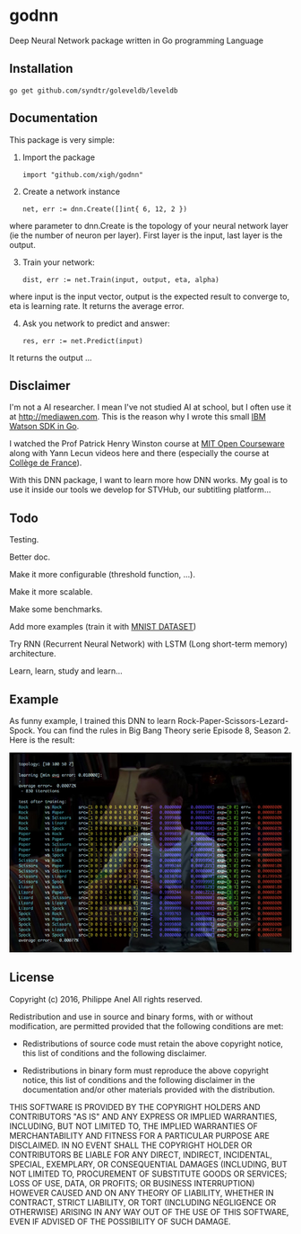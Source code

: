 # godnn
Deep Neural Network package written in Go programming Language

Installation
-----------

	go get github.com/syndtr/goleveldb/leveldb
	
Documentation
-----------

This package is very simple:

1. Import the package

       import "github.com/xigh/godnn"

2. Create a network instance

       net, err := dnn.Create([]int{ 6, 12, 2 })

where parameter to dnn.Create is the topology of your neural network layer (ie the number of neuron per layer). First layer is the input, last layer is the output.

3. Train your network:

       dist, err := net.Train(input, output, eta, alpha)

where input is the input vector, output is the expected result to converge to, eta is learning rate. It returns the average error.

4. Ask you network to predict and answer:

       res, err := net.Predict(input)

It returns the output ...

Disclaimer
-----------

I'm not a AI researcher. I mean I've not studied AI at school, but I often use it at <http://mediawen.com>. This is the reason why I wrote this small [IBM Watson SDK in Go](https://github.com/Mediawen/watson-go-sdk).

I watched the Prof Patrick Henry Winston course at [MIT Open Courseware](http://ocw.mit.edu/courses/electrical-engineering-and-computer-science/6-034-artificial-intelligence-fall-2010/index.htm) along with Yann Lecun videos here and there (especially the course at [Collège de France](http://www.college-de-france.fr/site/yann-lecun/course-2016-02-12-14h30.htm)).

With this DNN package, I want to learn more how DNN works. My goal is to use it inside our tools we develop for STVHub, our subtitling platform...

Todo
-----------

Testing.

Better doc.

Make it more configurable (threshold function, ...).

Make it more scalable.

Make some benchmarks.

Add more examples (train it with [MNIST DATASET](http://yann.lecun.com/exdb/mnist/))

Try RNN (Recurrent Neural Network) with LSTM (Long short-term memory) architecture.

Learn, learn, study and learn...

Example
-----------

As funny example, I trained this DNN to learn Rock-Paper-Scissors-Lezard-Spock. You can find the rules in Big Bang Theory serie Episode 8, Season 2. Here is the result:

![My image](img/rpsls3.jpg)

License
-----------

Copyright (c) 2016, Philippe Anel
All rights reserved.

Redistribution and use in source and binary forms, with or without
modification, are permitted provided that the following conditions are met:

* Redistributions of source code must retain the above copyright notice, this
  list of conditions and the following disclaimer.

* Redistributions in binary form must reproduce the above copyright notice,
  this list of conditions and the following disclaimer in the documentation
  and/or other materials provided with the distribution.

THIS SOFTWARE IS PROVIDED BY THE COPYRIGHT HOLDERS AND CONTRIBUTORS "AS IS"
AND ANY EXPRESS OR IMPLIED WARRANTIES, INCLUDING, BUT NOT LIMITED TO, THE
IMPLIED WARRANTIES OF MERCHANTABILITY AND FITNESS FOR A PARTICULAR PURPOSE ARE
DISCLAIMED. IN NO EVENT SHALL THE COPYRIGHT HOLDER OR CONTRIBUTORS BE LIABLE
FOR ANY DIRECT, INDIRECT, INCIDENTAL, SPECIAL, EXEMPLARY, OR CONSEQUENTIAL
DAMAGES (INCLUDING, BUT NOT LIMITED TO, PROCUREMENT OF SUBSTITUTE GOODS OR
SERVICES; LOSS OF USE, DATA, OR PROFITS; OR BUSINESS INTERRUPTION) HOWEVER
CAUSED AND ON ANY THEORY OF LIABILITY, WHETHER IN CONTRACT, STRICT LIABILITY,
OR TORT (INCLUDING NEGLIGENCE OR OTHERWISE) ARISING IN ANY WAY OUT OF THE USE
OF THIS SOFTWARE, EVEN IF ADVISED OF THE POSSIBILITY OF SUCH DAMAGE.
